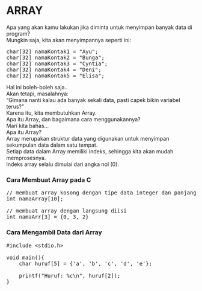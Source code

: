 # ARRAY

Apa yang akan kamu lakukan jika diminta untuk menyimpan banyak data di program?<br>
Mungkin saja, kita akan menyimpannya seperti ini:<br>

<pre>
char[32] namaKontak1 = "Ayu";
char[32] namaKontak2 = "Bunga";
char[32] namaKontak3 = "Cyntia";
char[32] namaKontak4 = "Deni";
char[32] namaKontak5 = "Elisa";
</pre>

Hal ini boleh-boleh saja..<br>
Akan tetapi, masalahnya:<br>
“Gimana nanti kalau ada banyak sekali data, pasti capek bikin variabel terus?”<br>
Karena itu, kita membutuhkan Array.<br>
Apa itu Array, dan bagaimana cara menggunakannya?<br>
Mari kita bahas…<br>
Apa itu Array?<br>
Array merupakan struktur data yang digunakan untuk menyimpan sekumpulan data dalam satu tempat.<br>
Setiap data dalam Array memiliki indeks, sehingga kita akan mudah memprosesnya.<br>
Indeks array selalu dimulai dari angka nol (0).<br>

### Cara Membuat Array pada C

<pre>
// membuat array kosong dengan tipe data integer dan panjang 10
int namaArray[10];

// membuat array dengan langsung diisi
int namaArr[3] = {0, 3, 2}
</pre>

### Cara Mengambil Data dari Array

<pre>
#include &lt;stdio.h&gt;

void main(){
    char huruf[5] = {'a', 'b', 'c', 'd', 'e'};

    printf("Huruf: %c\n", huruf[2]);
}
</pre>
